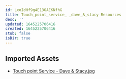 ```yaml
---
id: LxoIdHf9g4E13OAEKNfhG
title: Touch_point_service_ _dave_&_stacy Resources
desc: ''
updated: 1645225706416
created: 1645225706416
stub: false
isDir: true
---
```

## Imported Assets
- [Touch point Service - Dave & Stacy.jpg](/assets/touch-point-service---dave-&-stacy.jpg)
